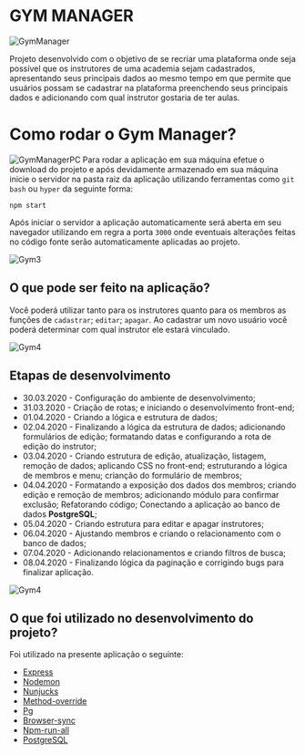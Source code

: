 # GYM MANAGER
![GymManager](https://github.com/thiagohrcosta/LaunchBase/blob/master/Introdu%C3%A7%C3%A3o/Modulo05/Academia/arquivos/gymmanager.jpg?raw=true)

Projeto desenvolvido com o objetivo de se recriar uma plataforma onde seja possível que os instrutores de uma academia sejam cadastrados, apresentando seus principais dados ao mesmo tempo em que permite que usuários possam se cadastrar na plataforma preenchendo seus principais dados e adicionando com qual instrutor gostaria de ter aulas. 

# Como rodar o Gym Manager?
![GymManagerPC](https://github.com/thiagohrcosta/LaunchBase/blob/master/Introdu%C3%A7%C3%A3o/Modulo05/Academia/arquivos/gymmanager2.jpg?raw=true)
Para rodar a aplicação em sua máquina efetue o download do projeto e após devidamente armazenado em sua máquina inicie o servidor na pasta raiz da aplicação utilizando ferramentas como `git bash` ou `hyper` da seguinte forma:

    npm start

Após iniciar o servidor a aplicação automaticamente será aberta em seu navegador utilizando em regra a porta `3000` onde eventuais alterações feitas no código fonte serão automaticamente aplicadas ao projeto.

![Gym3](https://github.com/thiagohrcosta/LaunchBase/blob/master/Introdu%C3%A7%C3%A3o/Modulo05/Academia/arquivos/gym1.jpg?raw=true)
## O que pode ser feito na aplicação?
Você poderá utilizar tanto para os instrutores quanto para os membros as funções de `cadastrar`; `editar`; `apagar`. Ao cadastrar um novo usuário você poderá determinar com qual instrutor ele estará vinculado. 

![Gym4](https://github.com/thiagohrcosta/LaunchBase/blob/master/Introdu%C3%A7%C3%A3o/Modulo05/Academia/arquivos/gym3.jpg?raw=true)
## Etapas de desenvolvimento

 - 30.03.2020 - Configuração do ambiente de desenvolvimento;
 - 31.03.2020 - Criação de rotas; e iniciando o desenvolvimento front-end;
 - 01.04.2020 - Criando a lógica e estrutura de dados;
 - 02.04.2020 - Finalizando a lógica da estrutura de dados; adicionando formulários de edição; formatando datas e configurando a rota de edição do instrutor;
 - 03.04.2020 - Criando estrutura de edição, atualização, listagem, remoção de dados; aplicando CSS no front-end; estruturando a lógica de membros e menu; crianção do formulário de membros;
 - 04.04.2020 - Formatando a exposição dos dados dos membros; criando edição e remoção de membros; adicionando módulo para confirmar exclusão; Refatorando código; Conectando a aplicação ao banco de dados **PostgreSQL**;
 - 05.04.2020 - Criando estrutura para editar e apagar instrutores;
 - 06.04.2020 - Ajustando membros e criando o relacionamento com o banco de dados;
 - 07.04.2020 - Adicionando relacionamentos e criando filtros de busca;
 - 08.04.2020 - Finalizando lógica da paginação e corrigindo bugs para finalizar aplicação.
 
 ![Gym4](https://github.com/thiagohrcosta/LaunchBase/blob/master/Introdu%C3%A7%C3%A3o/Modulo05/Academia/arquivos/gym2.jpg?raw=true)
 
## O que foi utilizado no desenvolvimento do projeto?
Foi utilizado na presente aplicação o seguinte:
 - [Express](https://github.com/expressjs/express)
 - [Nodemon](https://www.npmjs.com/package/nodemon)
 - [Nunjucks](https://www.npmjs.com/package/nunjucks)
 - [Method-override](https://github.com/expressjs/method-override)
 - [Pg](https://www.npmjs.com/package/pg)
 - [Browser-sync](https://www.npmjs.com/package/browser-sync)
 - [Npm-run-all](https://www.npmjs.com/package/npm-run-all)
 - [PostgreSQL](https://www.postgresql.org/)